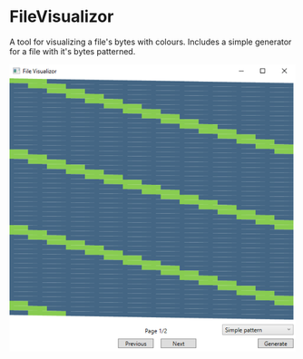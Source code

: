# FileVisualizor
A tool for visualizing a file's bytes with colours.
Includes a simple generator for a file with it's bytes patterned.

![alt tag](https://raw.githubusercontent.com/imax531/FileVisualizor/master/readme-img.png)
